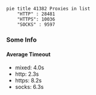 
```mermaid
pie title 41382 Proxies in list
    "HTTP" : 28481
    "HTTPS": 10036
    "SOCKS" : 9597
```

### Some Info
#### Average Timeout

- mixed: 4.0s
- http: 2.3s
- https: 8.2s
- socks: 6.3s